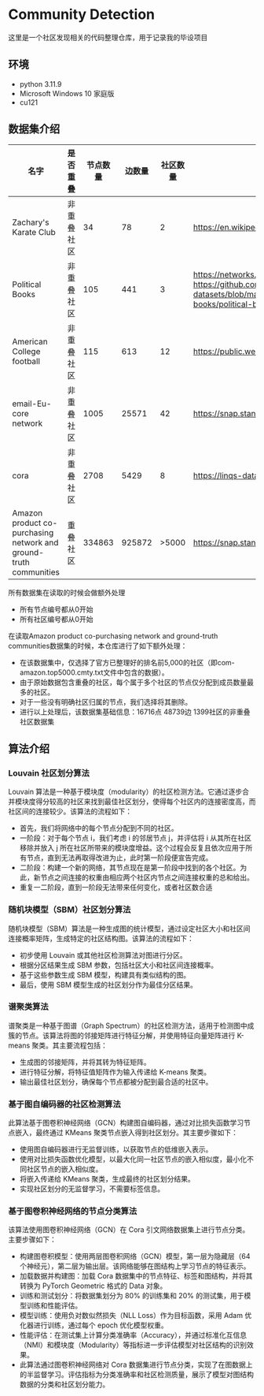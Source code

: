 # Community Detection
这里是一个社区发现相关的代码整理仓库，用于记录我的毕设项目

## 环境
- python 3.11.9
- Microsoft Windows 10 家庭版
- cu121

## 数据集介绍

| 名字                                                                | 是否重叠  | 节点数量    | 边数量     | 社区数量  | url                                                                                                                                                                             |
| ----------------------------------------------------------------- | ----- | ------- | ------- |-------| ------------------------------------------------------------------------------------------------------------------------------------------------------------------------------- |
| Zachary's Karate Club                                             | 非重叠社区 | 34      | 78      | 2     | https://en.wikipedia.org/wiki/Zachary%27s_karate_club                                                                                                                           |
| Political Books                                                   | 非重叠社区 | 105     | 441     | 3     | https://networks.skewed.de/net/polbooks<br>https://github.com/melaniewalsh/sample-social-network-datasets/blob/master/sample-datasets/political-books/political-books-nodes.csv |
| American College football                                         | 非重叠社区 | 115     | 613     | 12    | https://public.websites.umich.edu/~mejn/netdata/football.zip                                                                                                                    |
| email-Eu-core network                                             | 非重叠社区 | 1005    | 25571   | 42    | https://snap.stanford.edu/data/email-Eu-core.html                                                                                                                               |
| cora                                                              | 非重叠社区 | 2708    | 5429    | 8     | https://linqs-data.soe.ucsc.edu/public/lbc/cora.tgz                                                                                                                             |
| Amazon product co-purchasing network and ground-truth communities | 重叠社区  | 334863  | 925872  | >5000 | https://snap.stanford.edu/data/com-Amazon.html                                                                                                                                  |


所有数据集在读取的时候会做额外处理
- 所有节点编号都从0开始
- 所有社区编号都从0开始

在读取Amazon product co-purchasing network and ground-truth communities数据集的时候，本仓库进行了如下额外处理：
- 在该数据集中，仅选择了官方已整理好的排名前5,000的社区（即com-amazon.top5000.cmty.txt文件中包含的数据）。
- 由于原始数据包含重叠的社区，每个属于多个社区的节点仅分配到成员数量最多的社区。
- 对于一些没有明确社区归属的节点，我们选择将其删除。
- 进行以上处理后，该数据集基础信息：16716点 48739边 1399社区的非重叠社区数据集

## 算法介绍

### Louvain 社区划分算法
Louvain 算法是一种基于模块度（modularity）的社区检测方法。它通过逐步合并模块度得分较高的社区来找到最佳社区划分，使得每个社区内的连接密度高，而社区间的连接较少。该算法的流程如下：
- 首先，我们将网络中的每个节点分配到不同的社区。
- 一阶段：对于每个节点 i，我们考虑 i 的邻居节点 j，并评估将 i 从其所在社区移除并放入 j 所在社区所带来的模块度增益。这个过程会反复且依次应用于所有节点，直到无法再取得改进为止，此时第一阶段便宣告完成。
- 二阶段：构建一个新的网络，其节点现在是第一阶段中找到的各个社区。为此，新节点之间连接的权重由相应两个社区内节点之间连接权重的总和给出。
- 重复一二阶段，直到一阶段无法带来任何变化，或者社区数合适

### 随机块模型（SBM）社区划分算法
随机块模型（SBM）算法是一种生成图的统计模型，通过设定社区大小和社区间连接概率矩阵，生成特定的社区结构图。该算法的流程如下：
- 初步使用 Louvain 或其他社区检测算法对图进行分区。
- 根据分区结果生成 SBM 参数，包括社区大小和社区间连接概率。
- 基于这些参数生成 SBM 模型，构建具有类似结构的图。
- 最后，使用 SBM 模型生成的社区划分作为最佳分区结果。

### 谱聚类算法
谱聚类是一种基于图谱（Graph Spectrum）的社区检测方法，适用于检测图中成簇的节点。该算法将图的邻接矩阵进行特征分解，并使用特征向量矩阵进行 K-means 聚类。其主要流程包括：
- 生成图的邻接矩阵，并将其转为特征矩阵。
- 进行特征分解，将特征值矩阵作为输入传递给 K-means 聚类。
- 输出最佳社区划分，确保每个节点都被分配到最合适的社区中。

### 基于图自编码器的社区检测算法
此算法基于图卷积神经网络（GCN）构建图自编码器，通过对比损失函数学习节点嵌入，最终通过 KMeans 聚类节点嵌入得到社区划分。其主要步骤如下：
- 使用图自编码器进行无监督训练，以获取节点的低维嵌入表示。
- 使用对比损失函数优化模型，以最大化同一社区节点的嵌入相似度，最小化不同社区节点的嵌入相似度。
- 将嵌入传递给 KMeans 聚类，生成最终的社区划分结果。
- 实现社区划分的无监督学习，不需要标签信息。

### 基于图卷积神经网络的节点分类算法
该算法使用图卷积神经网络（GCN）在 Cora 引文网络数据集上进行节点分类。主要步骤如下：
- 构建图卷积模型：使用两层图卷积网络（GCN）模型，第一层为隐藏层（64个神经元），第二层为输出层。该网络能够在图结构上学习节点的特征表示。
- 加载数据并构建图：加载 Cora 数据集中的节点特征、标签和图结构，并将其转换为 PyTorch Geometric 格式的 Data 对象。
- 训练和测试划分：将数据集划分为 80% 的训练集和 20% 的测试集，用于模型训练和性能评估。
- 模型训练：使用负对数似然损失（NLL Loss）作为目标函数，采用 Adam 优化器进行训练，通过每个 epoch 优化模型权重。
- 性能评估：在测试集上计算分类准确率（Accuracy），并通过标准化互信息（NMI）和模块度（Modularity）等指标进一步评估模型对社区结构的识别效果。
- 此算法通过图卷积神经网络对 Cora 数据集进行节点分类，实现了在图数据上的半监督学习。评估指标为分类准确率和社区检测质量，展示了模型对图结构数据的分类和社区划分能力。

